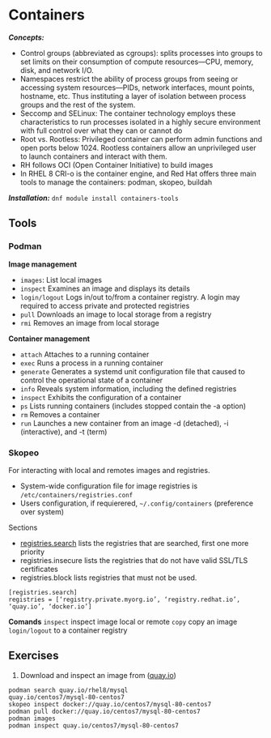 
# Containers

***Concepts:***
- Control groups (abbreviated as cgroups): splits processes into groups to set limits on their consumption of compute resources—CPU, memory, disk, and network I/O.
- Namespaces restrict the ability of process groups from seeing or accessing system resources—PIDs, network interfaces, mount points, hostname, etc. Thus instituting a layer of isolation between process groups and the rest of the system.
- Seccomp and SELinux: The container technology employs these characteristics to run processes isolated in a highly secure environment with full control over what they can or cannot do
- Root vs. Rootless: Privileged container can perform admin functions and open ports below 1024. Rootless containers allow an unprivileged user to launch containers and interact with them.
- RH follows OCI (Open Container Initiative) to build images
- In RHEL 8 CRI-o is the container engine, and Red Hat offers three main tools to manage the containers: podman, skopeo, buildah

***Installation:***
`dnf module install containers-tools`

## Tools

### Podman

**Image management**
- `images`:  List local images
- `inspect` Examines an image and displays its details
- `login/logout` Logs in/out to/from a container registry. A login may required to access private and protected registries
- `pull` Downloads an image to local storage from a registry
- `rmi` Removes an image from local storage

**Container management**
- `attach` Attaches to a running container
- `exec` Runs a process in a running container
- `generate` Generates a systemd unit configuration file that caused to control the operational state of a container
- `info` Reveals system information, including the defined registries
- `inspect` Exhibits the configuration of a container
- `ps` Lists running containers (includes stopped contain the -a option)
- `rm` Removes a container
- `run` Launches a new container from an image -d (detached), -i (interactive), and -t (term)


### Skopeo

For interacting with local and remotes images and registries. 

- System-wide configuration file for image registries is `/etc/containers/registries.conf`
- Users configuration, if requierered, `~/.config/containers` (preference over system)

Sections

- [registries.search](http://registries.search) lists the registries that are searched, first one more priority
- registries.insecure lists the registries that do not have valid SSL/TLS certificates
- registries.block lists registries that must not be used.
```
[registries.search]
registries = [‘registry.private.myorg.io’, ‘registry.redhat.io’, ‘quay.io’, ‘docker.io’]
```
**Comands**
`inspect` inspect image local or remote
`copy` copy an image
`login/logout` to a container registry


## Exercises

1. Download and inspect an image from ([quay.io](http://quay.io/))
```
podman search quay.io/rhel8/mysql
quay.io/centos7/mysql-80-centos7
skopeo inspect docker://quay.io/centos7/mysql-80-centos7
podman pull docker://quay.io/centos7/mysql-80-centos7
podman images
podman inspect quay.io/centos7/mysql-80-centos7
```
